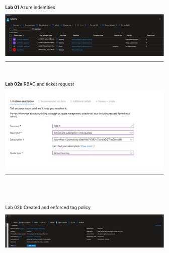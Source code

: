 

**Lab 01**
Azure indentities

![lab01](img/01.png)

---

<br></br>

**Lab 02a**
RBAC and ticket request 

![lab02](img/2a.png)

---



<br>  <br>
</br> </br>

Lab 02b
Created and enforced tag policy 

![lab02b](img/2b.png)

